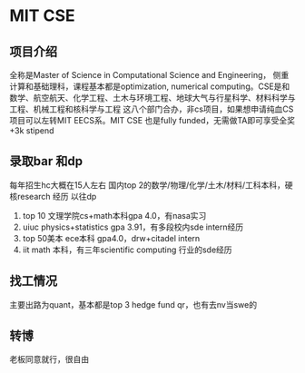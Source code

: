 # MIT CSE

## 项目介绍
全称是Master of Science in Computational Science and Engineering，
侧重计算和基础理科，课程基本都是optimization, numerical computing。CSE是和数学、航空航天、化学工程、土木与环境工程、地球大气与行星科学、材料科学与工程、机械工程和核科学与工程
这八个部门合办，非cs项目，如果想申请纯血CS项目可以左转MIT EECS系。MIT CSE
也是fully funded，无需做TA即可享受全奖+3k stipend


## 录取bar 和dp
每年招生hc大概在15人左右
国内top 2的数学/物理/化学/土木/材料/工科本科，硬核research 经历
以往dp
1. top 10 文理学院cs+math本科gpa 4.0，有nasa实习
2. uiuc physics+statistics gpa 3.91，有多段校内sde intern经历
3. top 50美本 ece本科 gpa4.0，drw+citadel intern
4. iit math 本科，有三年scientific computing 行业的sde经历

## 找工情况
主要出路为quant，基本都是top 3 hedge fund qr，也有去nv当swe的


## 转博
老板同意就行，很自由